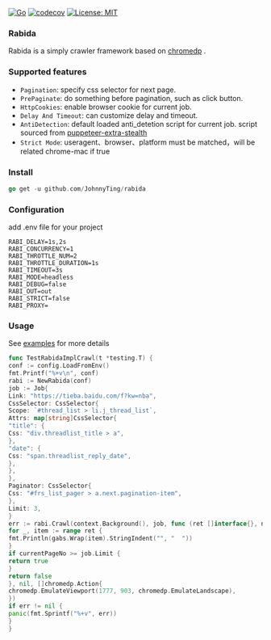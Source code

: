 [![Go](https://github.com/JohnnyTing/rabida/actions/workflows/go.yml/badge.svg?branch=master)](https://github.com/JohnnyTing/rabida/actions/workflows/go.yml)
[![codecov](https://codecov.io/gh/JohnnyTing/rabida/branch/master/graph/badge.svg?token=XH87JJTRWS)](https://codecov.io/gh/JohnnyTing/rabida)
<a href="https://opensource.org/licenses/MIT"><img src="https://img.shields.io/badge/License-MIT-yellow.svg" alt="License: MIT"></a>

### Rabida

Rabida is a simply crawler framework based on [chromedp](https://github.com/chromedp/chromedp/) .

### Supported features

- `Pagination`:  specify css selector for next page.
- `PrePaginate`: do something before pagination, such as click button.
- `HttpCookies`: enable browser cookie for current job.
- `Delay And Timeout`:  can customize delay and timeout.
- `AntiDetection`: default loaded anti_detetion script for current job. script sourced
  from [puppeteer-extra-stealth](https://github.com/berstend/puppeteer-extra/tree/master/packages/extract-stealth-evasions#readme)
- `Strict Mode`: useragent、browser、platform must be matched，will be related chrome-mac if true

### Install

```go
go get -u github.com/JohnnyTing/rabida
```

### Configuration

add .env file for your project

```shell
RABI_DELAY=1s,2s
RABI_CONCURRENCY=1
RABI_THROTTLE_NUM=2
RABI_THROTTLE_DURATION=1s
RABI_TIMEOUT=3s
RABI_MODE=headless
RABI_DEBUG=false
RABI_OUT=out
RABI_STRICT=false
RABI_PROXY=
```

### Usage

See [examples](https://github.com/JohnnyTing/rabida/blob/master/examples) for more details

```go
func TestRabidaImplCrawl(t *testing.T) {
conf := config.LoadFromEnv()
fmt.Printf("%+v\n", conf)
rabi := NewRabida(conf)
job := Job{
Link: "https://tieba.baidu.com/f?kw=nba",
CssSelector: CssSelector{
Scope: `#thread_list > li.j_thread_list`,
Attrs: map[string]CssSelector{
"title": {
Css: "div.threadlist_title > a",
},
"date": {
Css: "span.threadlist_reply_date",
},
},
},
Paginator: CssSelector{
Css: "#frs_list_pager > a.next.pagination-item",
},
Limit: 3,
}
err := rabi.Crawl(context.Background(), job, func (ret []interface{}, nextPageUrl string, currentPageNo int) bool {
for _, item := range ret {
fmt.Println(gabs.Wrap(item).StringIndent("", "  "))
}
if currentPageNo >= job.Limit {
return true
}
return false
}, nil, []chromedp.Action{
chromedp.EmulateViewport(1777, 903, chromedp.EmulateLandscape),
})
if err != nil {
panic(fmt.Sprintf("%+v", err))
}
}
```

